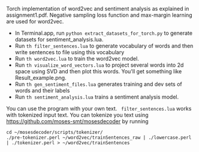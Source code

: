 Torch implementation of word2vec and sentiment analysis as explained in assignment1.pdf. Negative sampling loss function and max-margin learning are used for word2vec. 

- In Terminal.app, run ```python extract_datasets_for_torch.py``` to generate datasets for sentiment_analysis.lua.
- Run ```th filter_sentences.lua``` to generate vocabulary of words and then write sentences to file using this vocabulary
- Run ```th word2vec.lua``` to train the word2vec model.
- Run ```th visualize_word_vectors.lua``` to project several words into 2d space using SVD and then plot this words. You'll get something like Result_example.png.
- Run ```th gen_sentiment_files.lua``` generates training and dev sets of words and their labels
- Run ```th sentiment_analysis.lua``` trains a sentiment analysis model.

You can use the program with your own text. ``` filter_sentences.lua``` works with tokenized input text. You can tokenize you text using https://github.com/moses-smt/mosesdecoder by running 
```
cd ~/mosesdecoder/scripts/tokenizer/ 
./pre-tokenizer.perl ~/word2vec/trainSentences_raw | ./lowercase.perl | ./tokenizer.perl > ~/word2vec/trainSentences
``` 
